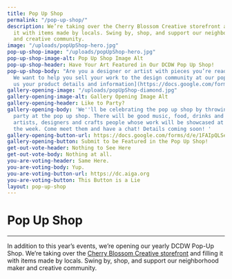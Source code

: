 ```yaml
---
title: Pop Up Shop
permalink: "/pop-up-shop/"
description: We’re taking over the Cherry Blossom Creative storefront and filling
  it with items made by locals. Swing by, shop, and support our neighborhood maker
  and creative community.
image: "/uploads/popUpShop-hero.jpg"
pop-up-shop-image: "/uploads/popUpShop-hero.jpg"
pop-up-shop-image-alt: Pop Up Shop Image Alt
pop-up-shop-header: Have Your Art Featured in Our DCDW Pop Up Shop!
pop-up-shop-body: "Are you a designer or artist with pieces you’re ready to sell?
  We want to help you sell your work to the design community at our pop up shop.\n\n[Send
  us your product details and information](https://docs.google.com/forms/d/e/1FAIpQLSeeW_gOSZ365pK8XPPpf777AZpwM7Ose_vnam8i_oUc3Uvy8A/viewform?usp=sf_link)! "
gallery-opening-image: "/uploads/popUpShop-diamond.jpg"
gallery-opening-image-alt: Gallery Opening Image Alt
gallery-opening-header: Like to Party?
gallery-opening-body: 'We''ll be celebrating the pop up shop by throwing a little
  party at the pop up shop. There will be good music, food, drinks and many of the
  artists, designers and crafts people whose work will be showcased at the shop throughout
  the week. Come meet them and have a chat! Details coming soon! '
gallery-opening-button-url: https://docs.google.com/forms/d/e/1FAIpQLSeeW_gOSZ365pK8XPPpf777AZpwM7Ose_vnam8i_oUc3Uvy8A/viewform?usp=sf_link
gallery-opening-button: Submit to be Featured in the Pop Up Shop!
get-out-vote-header: Nothing to See Here
get-out-vote-body: Nothing at all.
you-are-voting-header: Same Here.
you-are-voting-body: Yup.
you-are-voting-button-url: https://dc.aiga.org
you-are-voting-button: This Button is a Lie
layout: pop-up-shop
---
```


# Pop Up Shop

---

In addition to this year’s events, we’re opening our yearly DCDW Pop-Up Shop. We’re taking over the [Cherry Blossom Creative storefront](http://www.cherryblossomworkshop.com/new-index/) and filling it with items made by locals. Swing by, shop, and support our neighborhood maker and creative community.